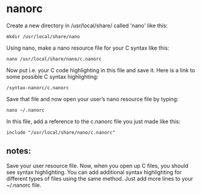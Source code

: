 # nanorc

Create a new directory in /usr/local/share/ called 'nano' like this:
```
mkdir /usr/local/share/nano
```

Using nano, make a nano resource file for your C syntax like this:
```
nano /usr/local/share/nano/c.nanorc
```

Now put i.e. your C code highlighting in this file and save it. Here is a link to some possible C syntax highlighting:
```
/syntax-nanorc/c.nanorc
```

Save that file and now open your user’s nano resource file by typing:
```
nano ~/.nanorc
```

In this file, add a reference to the c.nanorc file you just made like this:
```
include "/usr/local/share/nano/c.nanorc"
```
## notes:
Save your user resource file. Now, when you open up C files, you should see syntax highlighting. 
You can add additional syntax highlighting for different types of files using the same method. 
Just add more lines to your ~/.nanorc file.
